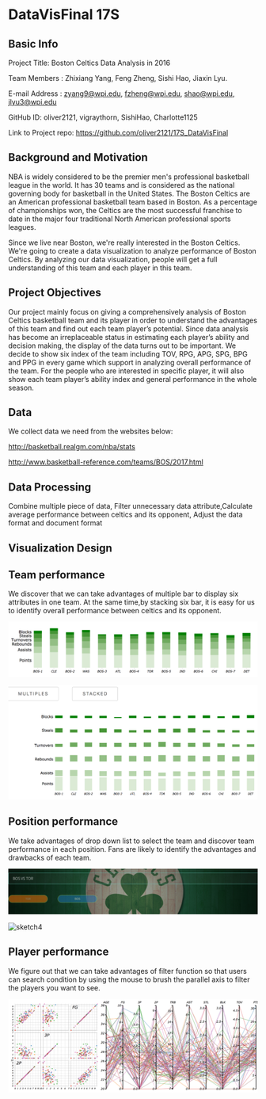 
# DataVisFinal 17S

## Basic Info

Project Title: Boston Celtics Data Analysis in 2016

Team Members : Zhixiang Yang, Feng Zheng, Sishi Hao, Jiaxin Lyu.

E-mail Address : zyang9@wpi.edu, fzheng@wpi.edu, shao@wpi.edu, jlyu3@wpi.edu

GitHub ID: oliver2121, vigraythorn, SishiHao, Charlotte1125

Link to Project repo: https://github.com/oliver2121/17S_DataVisFinal

## Background and Motivation

NBA is widely considered to be the premier men's professional basketball league in the world. It has 30 teams and is considered as the national governing body for basketball in the United States. The Boston Celtics are an American professional basketball team based in Boston. As a percentage of championships won, the Celtics are the most successful franchise to date in the major four traditional North American professional sports leagues.

Since we live near Boston, we're really interested in the Boston Celtics. We're going to create a data visualization to analyze performance of Boston Celtics. By analyzing our data visualization, people will get a full understanding of this team and each player in this team.

## Project Objectives
Our project mainly focus on giving a comprehensively analysis of Boston Celtics basketball team and its player in order to understand the advantages of this team and find out each team player’s potential. Since data analysis has become an irreplaceable status in estimating each player’s ability and decision making, the display of the data turns out to be important. We decide to show six index of the team including TOV, RPG, APG, SPG, BPG and PPG in every game which support in analyzing overall performance of the team. For the people who are interested in specific player, it will also show each team player’s ability index and general performance in the whole season.

## Data

We collect data we need from the websites below:

http://basketball.realgm.com/nba/stats

http://www.basketball-reference.com/teams/BOS/2017.html

## Data Processing

Combine  multiple piece of data, Filter unnecessary data attribute,Calculate average performance between celtics and its opponent, Adjust the data format and document format  


## Visualization Design

## Team performance
We discover that we can take advantages of multiple bar to display six attributes in one team. At the same time,by stacking six bar, it is easy for us to identify overall performance between celtics and its opponent. 

![sketch1](img/8.png)


![sketch2](img/9.png)

## Position performance
We take advantages of drop down list to select the team and discover team performance in each position. Fans are likely to identify the advantages and drawbacks of each team.

![sketch3](img/6.png)


![sketch4](img/7.png)

## Player performance
We figure out that we can take advantages of filter function so that users can search condition by using the mouse to brush the parallel axis to filter the players you want to see.

![sketch4](img/5.png)




